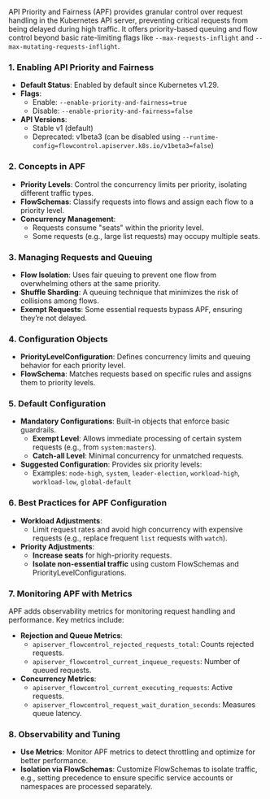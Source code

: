 
API Priority and Fairness (APF) provides granular control over request handling in the Kubernetes API server, preventing critical requests from being delayed during high traffic. It offers priority-based queuing and flow control beyond basic rate-limiting flags like `--max-requests-inflight` and `--max-mutating-requests-inflight`.

### 1. **Enabling API Priority and Fairness**

- **Default Status**: Enabled by default since Kubernetes v1.29.
- **Flags**:
  - Enable: `--enable-priority-and-fairness=true`
  - Disable: `--enable-priority-and-fairness=false`
- **API Versions**:
  - Stable v1 (default)
  - Deprecated: v1beta3 (can be disabled using `--runtime-config=flowcontrol.apiserver.k8s.io/v1beta3=false`)

### 2. **Concepts in APF**

- **Priority Levels**: Control the concurrency limits per priority, isolating different traffic types.
- **FlowSchemas**: Classify requests into flows and assign each flow to a priority level.
- **Concurrency Management**:
  - Requests consume "seats" within the priority level.
  - Some requests (e.g., large list requests) may occupy multiple seats.

### 3. **Managing Requests and Queuing**

- **Flow Isolation**: Uses fair queuing to prevent one flow from overwhelming others at the same priority.
- **Shuffle Sharding**: A queuing technique that minimizes the risk of collisions among flows.
- **Exempt Requests**: Some essential requests bypass APF, ensuring they’re not delayed.

### 4. **Configuration Objects**

- **PriorityLevelConfiguration**: Defines concurrency limits and queuing behavior for each priority level.
- **FlowSchema**: Matches requests based on specific rules and assigns them to priority levels.

### 5. **Default Configuration**

- **Mandatory Configurations**: Built-in objects that enforce basic guardrails.
  - **Exempt Level**: Allows immediate processing of certain system requests (e.g., from `system:masters`).
  - **Catch-all Level**: Minimal concurrency for unmatched requests.
- **Suggested Configuration**: Provides six priority levels:
  - Examples: `node-high`, `system`, `leader-election`, `workload-high`, `workload-low`, `global-default`
  
### 6. **Best Practices for APF Configuration**

- **Workload Adjustments**:
  - Limit request rates and avoid high concurrency with expensive requests (e.g., replace frequent `list` requests with `watch`).
- **Priority Adjustments**:
  - **Increase seats** for high-priority requests.
  - **Isolate non-essential traffic** using custom FlowSchemas and PriorityLevelConfigurations.

### 7. **Monitoring APF with Metrics**

APF adds observability metrics for monitoring request handling and performance. Key metrics include:

- **Rejection and Queue Metrics**:
  - `apiserver_flowcontrol_rejected_requests_total`: Counts rejected requests.
  - `apiserver_flowcontrol_current_inqueue_requests`: Number of queued requests.
- **Concurrency Metrics**:
  - `apiserver_flowcontrol_current_executing_requests`: Active requests.
  - `apiserver_flowcontrol_request_wait_duration_seconds`: Measures queue latency.

### 8. **Observability and Tuning**

- **Use Metrics**: Monitor APF metrics to detect throttling and optimize for better performance.
- **Isolation via FlowSchemas**: Customize FlowSchemas to isolate traffic, e.g., setting precedence to ensure specific service accounts or namespaces are processed separately.
